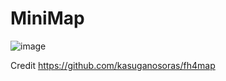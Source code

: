 # MiniMap
![image](https://media.discordapp.net/attachments/627136258266890243/880249817341771846/unknown.png)

Credit https://github.com/kasuganosoras/fh4map

